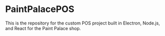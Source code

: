 # PaintPalacePOS
This is the repository for the custom POS project built in Electron, Node.js, and React for the Paint Palace shop.
